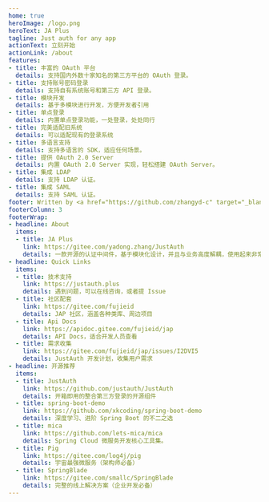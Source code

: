 ```yaml
---
home: true
heroImage: /logo.png
heroText: JA Plus
tagline: Just auth for any app
actionText: 立刻开始
actionLink: /about
features:
- title: 丰富的 OAuth 平台
  details: 支持国内外数十家知名的第三方平台的 OAuth 登录。
- title: 支持账号密码登录
  details: 支持自有系统账号和第三方 API 登录。
- title: 模块开发
  details: 基于多模块进行开发，方便开发者引用
- title: 单点登录
  details: 内置单点登录功能，一处登录，处处同行
- title: 完美适配旧系统
  details: 可以适配现有的登录系统
- title: 多语言支持
  details: 支持多语言的 SDK，适应任何场景。
- title: 提供 OAuth 2.0 Server
  details: 内置 OAuth 2.0 Server 实现，轻松搭建 OAuth Server。
- title: 集成 LDAP 
  details: 支持 LDAP 认证。
- title: 集成 SAML
  details: 支持 SAML 认证。
footer: Written by <a href="https://github.com/zhangyd-c" target="_blank">Yadong.Zhang</a> | <a href="http://beian.miit.gov.cn/" target="_blank">京ICP备2020044519号-2</a>
footerColumn: 3
footerWrap: 
- headline: About
  items:
  - title: JA Plus
    link: https://gitee.com/yadong.zhang/JustAuth
    details: 一款开源的认证中间件，基于模块化设计，并且与业务高度解耦，使用起来非常灵活，开发者可以毫不费力地将 JAP 集成到任何 web 应用程序中。
- headline: Quick Links
  items:
  - title: 技术支持
    link: https://justauth.plus
    details: 遇到问题，可以在线咨询，或者提 Issue
  - title: 社区配套
    link: https://gitee.com/fujieid
    details: JAP 社区，涵盖各种类库、周边项目
  - title: Api Docs
    link: https://apidoc.gitee.com/fujieid/jap
    details: API Docs，适合开发人员查看
  - title: 需求收集
    link: https://gitee.com/fujieid/jap/issues/I2DVI5
    details: JustAuth 开发计划，收集用户需求
- headline: 开源推荐
  items:
  - title: JustAuth
    link: https://github.com/justauth/JustAuth
    details: 开箱即用的整合第三方登录的开源组件
  - title: spring-boot-demo
    link: https://github.com/xkcoding/spring-boot-demo
    details: 深度学习、进阶 Spring Boot 的不二之选
  - title: mica 
    link: https://github.com/lets-mica/mica
    details: Spring Cloud 微服务开发核心工具集。
  - title: Pig
    link: https://gitee.com/log4j/pig
    details: 宇宙最强微服务（架构师必备）
  - title: SpringBlade
    link: https://gitee.com/smallc/SpringBlade
    details: 完整的线上解决方案（企业开发必备）
---
```


<Notify :title="'欢迎光临'" :link="'https://gitee.com/fujieid/jap'" :desc="'JustAuth 升级版 JAP 强悍来袭！JAP 是一款开源的认证中间件，基于模块化设计，并且与业务高度解耦，使用起来非常灵活，开发者可以毫不费力地将 JAP 集成到任何 web 应用程序中，就像集成 JA 一样，简单方便。'"/>

